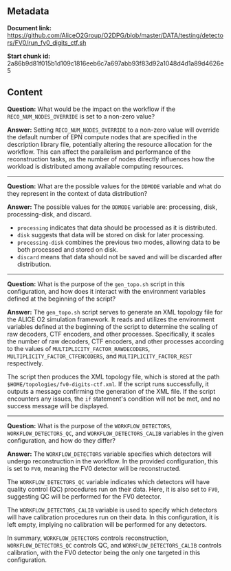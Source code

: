 ## Metadata

**Document link:** https://github.com/AliceO2Group/O2DPG/blob/master/DATA/testing/detectors/FV0/run_fv0_digits_ctf.sh

**Start chunk id:** 2a86b9d81f015b1d109c1816eeb6c7a697abb93f83d92a1048d4d1a89d4626e5

## Content

**Question:** What would be the impact on the workflow if the `RECO_NUM_NODES_OVERRIDE` is set to a non-zero value?

**Answer:** Setting `RECO_NUM_NODES_OVERRIDE` to a non-zero value will override the default number of EPN compute nodes that are specified in the description library file, potentially altering the resource allocation for the workflow. This can affect the parallelism and performance of the reconstruction tasks, as the number of nodes directly influences how the workload is distributed among available computing resources.

---

**Question:** What are the possible values for the `DDMODE` variable and what do they represent in the context of data distribution?

**Answer:** The possible values for the `DDMODE` variable are: processing, disk, processing-disk, and discard. 

- `processing` indicates that data should be processed as it is distributed.
- `disk` suggests that data will be stored on disk for later processing.
- `processing-disk` combines the previous two modes, allowing data to be both processed and stored on disk.
- `discard` means that data should not be saved and will be discarded after distribution.

---

**Question:** What is the purpose of the `gen_topo.sh` script in this configuration, and how does it interact with the environment variables defined at the beginning of the script?

**Answer:** The `gen_topo.sh` script serves to generate an XML topology file for the ALICE O2 simulation framework. It reads and utilizes the environment variables defined at the beginning of the script to determine the scaling of raw decoders, CTF encoders, and other processes. Specifically, it scales the number of raw decoders, CTF encoders, and other processes according to the values of `MULTIPLICITY_FACTOR_RAWDECODERS`, `MULTIPLICITY_FACTOR_CTFENCODERS`, and `MULTIPLICITY_FACTOR_REST` respectively.

The script then produces the XML topology file, which is stored at the path `$HOME/topologies/fv0-digits-ctf.xml`. If the script runs successfully, it outputs a message confirming the generation of the XML file. If the script encounters any issues, the `if` statement's condition will not be met, and no success message will be displayed.

---

**Question:** What is the purpose of the `WORKFLOW_DETECTORS`, `WORKFLOW_DETECTORS_QC`, and `WORKFLOW_DETECTORS_CALIB` variables in the given configuration, and how do they differ?

**Answer:** The `WORKFLOW_DETECTORS` variable specifies which detectors will undergo reconstruction in the workflow. In the provided configuration, this is set to `FV0`, meaning the FV0 detector will be reconstructed.

The `WORKFLOW_DETECTORS_QC` variable indicates which detectors will have quality control (QC) procedures run on their data. Here, it is also set to `FV0`, suggesting QC will be performed for the FV0 detector.

The `WORKFLOW_DETECTORS_CALIB` variable is used to specify which detectors will have calibration procedures run on their data. In this configuration, it is left empty, implying no calibration will be performed for any detectors.

In summary, `WORKFLOW_DETECTORS` controls reconstruction, `WORKFLOW_DETECTORS_QC` controls QC, and `WORKFLOW_DETECTORS_CALIB` controls calibration, with the FV0 detector being the only one targeted in this configuration.